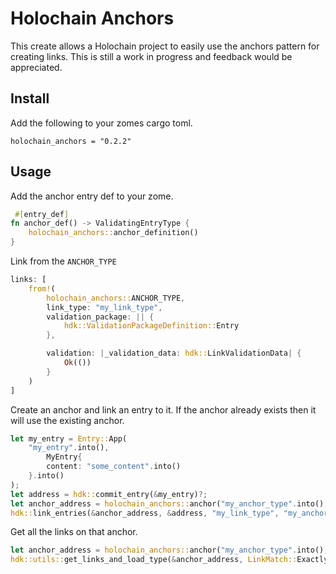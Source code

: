 # Holochain Anchors
This create allows a Holochain project to easily use the anchors pattern for creating links.
This is still a work in progress and feedback would be appreciated.

## Install
Add the following to your zomes cargo toml.
```
holochain_anchors = "0.2.2"
```

## Usage
Add the anchor entry def to your zome.
```rust
 #[entry_def]
fn anchor_def() -> ValidatingEntryType {
    holochain_anchors::anchor_definition()
}
```
Link from the `ANCHOR_TYPE`    
```rust
links: [
    from!(
        holochain_anchors::ANCHOR_TYPE,
        link_type: "my_link_type",
        validation_package: || {
            hdk::ValidationPackageDefinition::Entry
        },

        validation: |_validation_data: hdk::LinkValidationData| {
            Ok(())
        }
    )
]
```
Create an anchor and link an entry to it.
If the anchor already exists then it will use the existing anchor.
```rust
let my_entry = Entry::App(
    "my_entry".into(),
        MyEntry{
        content: "some_content".into()
    }.into()
);
let address = hdk::commit_entry(&my_entry)?;
let anchor_address = holochain_anchors::anchor("my_anchor_type".into(), "my_anchor".into())?;
hdk::link_entries(&anchor_address, &address, "my_link_type", "my_anchor")?;
```
Get all the links on that anchor.
```rust
let anchor_address = holochain_anchors::anchor("my_anchor_type".into(), "my_anchor".into())?;
hdk::utils::get_links_and_load_type(&anchor_address, LinkMatch::Exactly("my_link_type"), LinkMatch::Any)
```
